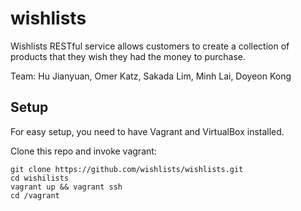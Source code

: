 # wishlists

Wishlists RESTful service allows customers to create a collection of products that they wish they had the money to purchase.

Team: Hu Jianyuan, Omer Katz, Sakada Lim, Minh Lai, Doyeon Kong

## Setup
For easy setup, you need to have Vagrant and VirtualBox installed.

Clone this repo and invoke vagrant:

```
git clone https://github.com/wishlists/wishlists.git
cd wishilists
vagrant up && vagrant ssh
cd /vagrant
```
